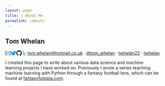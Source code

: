```yaml
---
layout: page
title: 👤 About Me
permalink: /about/
---
```


## Tom Whelan
<img align="left" src="/images/email_icon.png" alt="email" width="18"/> [tom.whelan@hotmail.co.uk](mailto:tom.whelan@hotmail.co.uk) · <img align="left" src="/images/twitter_icon.png" alt="twitter" width="18"/>[@tom_whelan](https://twitter.com/tom_whelan) · <img align="left" src="/images/github_icon.png" alt="github" width="18"/> [twhelan22](https://github.com/twhelan22) · <img align="left" src="/images/kaggle_icon.png" alt="kaggle" width="18"/>[twhelan](https://www.kaggle.com/twhelan)

I created this page to write about various data science and machine learning projects I have worked on. Previously I wrote a series teaching machine learning with Python through a fantasy football lens, which can be found at [fantasyfutopia.com](http://www.fantasyfutopia.com/python-for-fantasy-football-introduction/).
